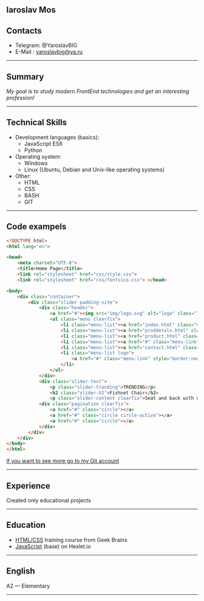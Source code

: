 ## Iaroslav Mos

## Contacts
* Telegram: @YaroslavBIG
* E-Mail  : yaroslavbig@ya.ru

---

## Summary
_My goal is to study modern FrontEnd technologies and get an interesting profession!_

---

## Technical Skills
* Development languages (basics):    
    * JavaScript ES6
    * Python 
* Operating system:
    * Windows
    * Linux (Ubuntu, Debian and Unix-like operating systems)
* Other:
    * HTML
    * CSS
    * BASH
    * GIT

---

## Code exampels
```html
<!DOCTYPE html>
<html lang="en">

<head>
    <meta charset="UTF-8">
    <title>Home Page</title>
    <link rel="stylesheet" href="css/style.css">
    <link rel="stylesheet" href="css/fontsico.css"> </head>

<body>
    <div class="container">
        <div class="slider padding-site">
            <div class="header">
                <a href="#"><img src="img/logo.svg" alt="logo" class="logo"></a>
                <ul class="menu clearfix">
                    <li class="menu-list"><a href="index.html" class="menu-link menu-link-active">HOME</a></li>
                    <li class="menu-list"><a href="proddetals.html" class="menu-link">PRODUCTS</a></li>
                    <li class="menu-list"><a href="product.html" class="menu-link">HISTORY</a></li>
                    <li class="menu-list"><a href="#" class="menu-link">SHOWROOM</a></li>
                    <li class="menu-list"><a href="contact.html" class="menu-link">CONTACT</a></li>
                    <li class="menu-list logo">
                        <a href="#" class="menu-link" style="border:none"><img src="img/search.svg" alt="search"></a>
                    </li>
                </ul>
            </div>
            <div class="slider-text">
                <p class="slider-tranding">TRENDING</p>
                <h2 class="slider-h2">Fishnet Chair</h2>
                <p class="slider-content clearfix">Seat and back with upholstery made of cold cure foam. Steel frame, available in matt powder-coated black</p> <a href="#" class="button">Order Us ></a> </div>
            <div class="pagination clearfix">
                <a href="#" class="circle"></a>
                <a href="#" class="circle circle-active"></a>
                <a href="#" class="circle"></a>
            </div>
        </div>
    </div>
</body>
</html>
```

[If you want to see more go to my Git account](https://github.com/YaroslavBIG "My Git")

---


## Experience

Сreated only educational projects

---

## Education
* [HTML/CSS](https://geekbrains.ru/certificates/706201.en "Certificat") training course from Geek Brains
* [JavaScript](https://ru.hexlet.io/my "My Profile") (base) on Hexlet.io

---

## English
A2 — Elementary

---